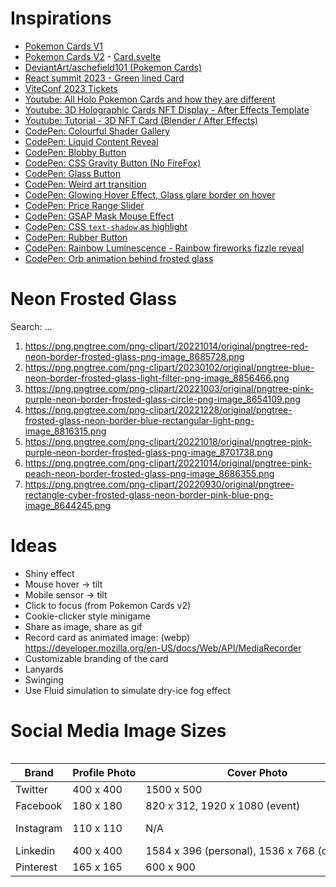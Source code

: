 # Inspirations

- [Pokemon Cards V1](https://codepen.io/simeydotme/pen/PrQKgo)
- [Pokemon Cards V2](https://poke-holo.simey.me/) - [Card.svelte](https://github.com/simeydotme/pokemon-cards-css/blob/main/src/lib/components/Card.svelte#L248)
- [DeviantArt/aschefield101 (Pokemon Cards)](https://www.deviantart.com/aschefield101/)
- [React summit 2023 - Green lined Card](https://portal.gitnation.org/badges/react-summit-2023/anuradha_kumari)
- [ViteConf 2023 Tickets](https://viteconf.org/23/tickets/JSworld-Conferences?p=herodevs)
- [Youtube: All Holo Pokemon Cards and how they are different](https://www.youtube.com/watch?v=3xg3wYpChBs)
- [Youtube: 3D Holographic Cards NFT Display - After Effects Template](https://www.youtube.com/watch?v=BOL2XwrQc7A)
- [Youtube: Tutorial - 3D NFT Card (Blender / After Effects)](https://www.youtube.com/watch?v=aQJnqb2S9oI)
- [CodePen: Colourful Shader Gallery](https://codepen.io/atzedent/pen/oNmqgjb)
- [CodePen: Liquid Content Reveal](https://codepen.io/ksenia-k/pen/dyaeGgO)
- [CodePen: Blobby Button](https://codepen.io/ksenia-k/pen/wvNJrXZ)
- [CodePen: CSS Gravity Button (No FireFox)](https://codepen.io/thebabydino/pen/bGzeQrv)
- [CodePen: Glass Button](https://codepen.io/nicolasjesenberger/pen/abXZRvG)
- [CodePen: Weird art transition](https://codepen.io/Dillo/pen/qBLJYOO)
- [CodePen: Glowing Hover Effect, Glass glare border on hover](https://codepen.io/finnchillah/pen/bGOqrXg)
- [CodePen: Price Range Slider](https://codepen.io/simeydotme/pen/WNLxxvx)
- [CodePen: GSAP Mask Mouse Effect](https://codepen.io/alig01/pen/WNLGogV)
- [CodePen: CSS `text-shadow` as highlight](https://codepen.io/argyleink/pen/QWzGmXK)
- [CodePen: Rubber Button](https://codepen.io/tylersticka/pen/MWVbdzo)
- [CodePen: Rainbow Luminescence - Rainbow fireworks fizzle reveal](https://codepen.io/ste-vg/pen/qBQVGEG)
- [CodePen: Orb animation behind frosted glass](https://codepen.io/georgedoescode/pen/XWNmvro)

# Neon Frosted Glass
Search: ...
1. https://png.pngtree.com/png-clipart/20221014/original/pngtree-red-neon-border-frosted-glass-png-image_8685728.png
2. https://png.pngtree.com/png-clipart/20230102/original/pngtree-blue-neon-border-frosted-glass-light-filter-png-image_8856466.png
3. https://png.pngtree.com/png-clipart/20221003/original/pngtree-pink-purple-neon-border-frosted-glass-circle-png-image_8654109.png
4. https://png.pngtree.com/png-clipart/20221228/original/pngtree-frosted-glass-neon-border-blue-rectangular-light-png-image_8816315.png
5. https://png.pngtree.com/png-clipart/20221018/original/pngtree-pink-purple-neon-border-frosted-glass-png-image_8701738.png
6. https://png.pngtree.com/png-clipart/20221014/original/pngtree-pink-peach-neon-border-frosted-glass-png-image_8686355.png
7. https://png.pngtree.com/png-clipart/20220930/original/pngtree-rectangle-cyber-frosted-glass-neon-border-pink-blue-png-image_8644245.png


# Ideas

- Shiny effect
- Mouse hover -> tilt
- Mobile sensor -> tilt
- Click to focus (from Pokemon Cards v2)
- Cookie-clicker style minigame
- Share as image, share as gif
- Record card as animated image: (webp) https://developer.mozilla.org/en-US/docs/Web/API/MediaRecorder
- Customizable branding of the card
- Lanyards
- Swinging
- Use Fluid simulation to simulate dry-ice fog effect

# Social Media Image Sizes

<figure style="overflow-x:scroll;margin:0">
<table style="min-width:max-content">
<thead>
<tr>
<th>Brand</th>
<th>Profile Photo</th>
<th>Cover Photo</th>
<th>Image Post</th>
</tr>
</thead>
<tbody>
<tr><td>Twitter</td><td>400 x 400</td><td>1500 x 500</td><td>1024 x 512</td></tr>
<tr><td>Facebook</td><td>180 x 180</td><td>820 x 312, 1920 x 1080 (event)</td><td>1200 x 630</td></tr>
<tr><td>Instagram</td><td>110 x 110</td><td>N/A</td><td>320 x 1080 (portrait)<br>1080 x 1080 (landscape)</td></tr>
<tr><td>Linkedin</td><td>400 x 400</td><td>1584 x 396 (personal), 1536 x 768 (company)</td><td>1200 x 4620</td></tr>
<tr><td>Pinterest</td><td>165 x 165</td><td>600 x 900</td><td>600 x 900</td></tr>
</tbody>
</table>
</figure>
